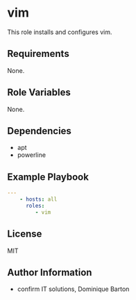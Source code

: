 vim
===

This role installs and configures vim.

Requirements
------------

None.

Role Variables
--------------

None.

Dependencies
------------

* apt
* powerline

Example Playbook
----------------

```yaml
---
    - hosts: all
      roles:
         - vim
```

License
-------

MIT

Author Information
------------------

* confirm IT solutions, Dominique Barton
